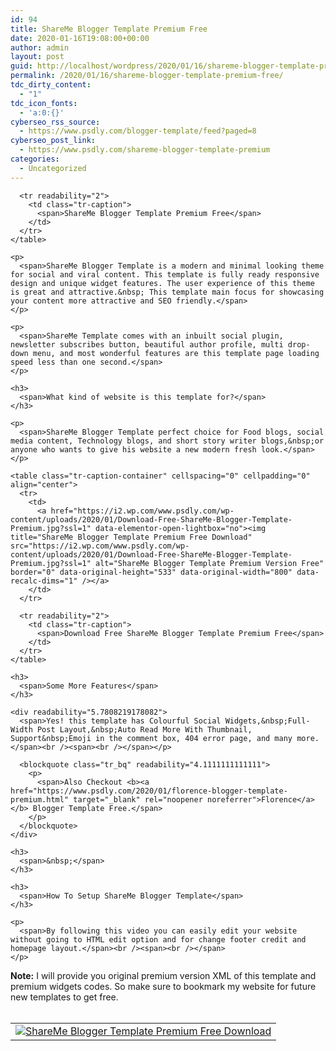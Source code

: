 ```yaml
---
id: 94
title: ShareMe Blogger Template Premium Free
date: 2020-01-16T19:08:00+00:00
author: admin
layout: post
guid: http://localhost/wordpress/2020/01/16/shareme-blogger-template-premium-free/
permalink: /2020/01/16/shareme-blogger-template-premium-free/
tdc_dirty_content:
  - "1"
tdc_icon_fonts:
  - 'a:0:{}'
cyberseo_rss_source:
  - https://www.psdly.com/blogger-template/feed?paged=8
cyberseo_post_link:
  - https://www.psdly.com/shareme-blogger-template-premium
categories:
  - Uncategorized
---
```

<div dir="ltr" readability="16.397035881435">
  <div dir="ltr" readability="27.82527301092">
    <table class="tr-caption-container" cellspacing="0" cellpadding="0" align="center">
      <tr>
        <td>
          <a href="https://i0.wp.com/www.psdly.com/wp-content/uploads/2020/01/ShareMe-Blogger-Template-Premium-Free.jpg?ssl=1" data-elementor-open-lightbox="no"><img title="ShareMe Blogger Template" src="https://i0.wp.com/www.psdly.com/wp-content/uploads/2020/01/ShareMe-Blogger-Template-Premium-Free.jpg?ssl=1" alt="ShareMe Blogger Template Premium Free Download" border="0" data-original-height="533" data-original-width="800" data-recalc-dims="1" /></a>
        </td>
      </tr>
      
      <tr readability="2">
        <td class="tr-caption">
          <span>ShareMe Blogger Template Premium Free</span>
        </td>
      </tr>
    </table>
    
    <p>
      <span>ShareMe Blogger Template is a modern and minimal looking theme for social and viral content. This template is fully ready responsive design and unique widget features. The user experience of this theme is great and attractive.&nbsp; This template main focus for showcasing your content more attractive and SEO friendly.</span>
    </p>
    
    <p>
      <span>ShareMe Template comes with an inbuilt social plugin, newsletter subscribes button, beautiful author profile, multi drop-down menu, and most wonderful features are this template page loading speed less than one second.</span>
    </p>
    
    <h3>
      <span>What kind of website is this template for?</span>
    </h3>
    
    <p>
      <span>ShareMe Blogger Template perfect choice for Food blogs, social media content, Technology blogs, and short story writer blogs,&nbsp;or anyone who wants to give his website a new modern fresh look.</span>
    </p>
    
    <table class="tr-caption-container" cellspacing="0" cellpadding="0" align="center">
      <tr>
        <td>
          <a href="https://i2.wp.com/www.psdly.com/wp-content/uploads/2020/01/Download-Free-ShareMe-Blogger-Template-Premium.jpg?ssl=1" data-elementor-open-lightbox="no"><img title="ShareMe Blogger Template Premium Free Download" src="https://i2.wp.com/www.psdly.com/wp-content/uploads/2020/01/Download-Free-ShareMe-Blogger-Template-Premium.jpg?ssl=1" alt="ShareMe Blogger Template Premium Version Free" border="0" data-original-height="533" data-original-width="800" data-recalc-dims="1" /></a>
        </td>
      </tr>
      
      <tr readability="2">
        <td class="tr-caption">
          <span>Download Free ShareMe Blogger Template Premium Free</span>
        </td>
      </tr>
    </table>
    
    <h3>
      <span>Some More Features</span>
    </h3>
    
    <div readability="5.7808219178082">
      <span>Yes! this template has Colourful Social Widgets,&nbsp;Full-Width Post Layout,&nbsp;Auto Read More With Thumbnail, Support&nbsp;Emoji in the comment box, 404 error page, and many more.</span><br /><span><br /></span></p> 
      
      <blockquote class="tr_bq" readability="4.1111111111111">
        <p>
          <span>Also Checkout <b><a href="https://www.psdly.com/2020/01/florence-blogger-template-premium.html" target="_blank" rel="noopener noreferrer">Florence</a></b> Blogger Template Free.</span>
        </p>
      </blockquote>
    </div>
    
    <h3>
      <span>&nbsp;</span>
    </h3>
    
    <h3>
      <span>How To Setup ShareMe Blogger Template</span>
    </h3>
    
    <p>
      <span>By following this video you can easily edit your website without going to HTML edit option and for change footer credit and homepage layout.</span><br /><span><br /></span>
    </p>
  </div>
</div>



<noscript>
</noscript>

<span><b>Note:</b> I will provide you original premium version XML of this template and premium widgets codes. So make sure to bookmark my website for future new templates to get free.</span>  
<span><br /></span>